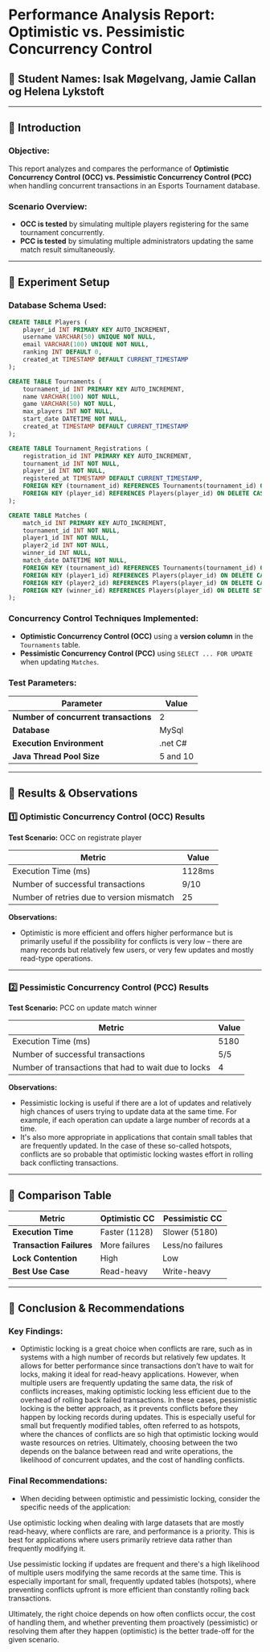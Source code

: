 # **Performance Analysis Report: Optimistic vs. Pessimistic Concurrency Control**

## **📝 Student Names: Isak Møgelvang, Jamie Callan og Helena Lykstoft**

---

## **📌 Introduction**
### **Objective:**
This report analyzes and compares the performance of **Optimistic Concurrency Control (OCC) vs. Pessimistic Concurrency Control (PCC)** when handling concurrent transactions in an Esports Tournament database.

### **Scenario Overview:**
- **OCC is tested** by simulating multiple players registering for the same tournament concurrently.
- **PCC is tested** by simulating multiple administrators updating the same match result simultaneously.

---

## **📌 Experiment Setup**
### **Database Schema Used:**
```sql
CREATE TABLE Players (
    player_id INT PRIMARY KEY AUTO_INCREMENT,
    username VARCHAR(50) UNIQUE NOT NULL,
    email VARCHAR(100) UNIQUE NOT NULL,
    ranking INT DEFAULT 0,
    created_at TIMESTAMP DEFAULT CURRENT_TIMESTAMP
);

CREATE TABLE Tournaments (
    tournament_id INT PRIMARY KEY AUTO_INCREMENT,
    name VARCHAR(100) NOT NULL,
    game VARCHAR(50) NOT NULL,
    max_players INT NOT NULL,
    start_date DATETIME NOT NULL,
    created_at TIMESTAMP DEFAULT CURRENT_TIMESTAMP
);

CREATE TABLE Tournament_Registrations (
    registration_id INT PRIMARY KEY AUTO_INCREMENT,
    tournament_id INT NOT NULL,
    player_id INT NOT NULL,
    registered_at TIMESTAMP DEFAULT CURRENT_TIMESTAMP,
    FOREIGN KEY (tournament_id) REFERENCES Tournaments(tournament_id) ON DELETE CASCADE,
    FOREIGN KEY (player_id) REFERENCES Players(player_id) ON DELETE CASCADE
);

CREATE TABLE Matches (
    match_id INT PRIMARY KEY AUTO_INCREMENT,
    tournament_id INT NOT NULL,
    player1_id INT NOT NULL,
    player2_id INT NOT NULL,
    winner_id INT NULL,
    match_date DATETIME NOT NULL,
    FOREIGN KEY (tournament_id) REFERENCES Tournaments(tournament_id) ON DELETE CASCADE,
    FOREIGN KEY (player1_id) REFERENCES Players(player_id) ON DELETE CASCADE,
    FOREIGN KEY (player2_id) REFERENCES Players(player_id) ON DELETE CASCADE,
    FOREIGN KEY (winner_id) REFERENCES Players(player_id) ON DELETE SET NULL
);
```

### **Concurrency Control Techniques Implemented:**
- **Optimistic Concurrency Control (OCC)** using a **version column** in the `Tournaments` table.
- **Pessimistic Concurrency Control (PCC)** using `SELECT ... FOR UPDATE` when updating `Matches`.

### **Test Parameters:**
| Parameter        | Value |
|-----------------|-------|
| **Number of concurrent transactions** | 2 |
| **Database** | MySql |
| **Execution Environment** | .net C# |
| **Java Thread Pool Size** | 5 and 10 |

---

## **📌 Results & Observations**

### **1️⃣ Optimistic Concurrency Control (OCC) Results**
**Test Scenario:** OCC on registrate player

| **Metric** | **Value** |
|-----------|----------|
| Execution Time (ms) | 1128ms |
| Number of successful transactions | 9/10 |
| Number of retries due to version mismatch | 25 |

**Observations:**
- Optimistic is more efficient and offers higher performance but is primarily useful if the possibility for conflicts is very low – there are many records but relatively few users, or very few updates and mostly read-type operations.

---

### **2️⃣ Pessimistic Concurrency Control (PCC) Results**
**Test Scenario:** PCC on update match winner

| **Metric** | **Value** |
|-----------|----------|
| Execution Time (ms) | 5180 |
| Number of successful transactions | 5/5 |
| Number of transactions that had to wait due to locks | 4 |

**Observations:**
- Pessimistic locking is useful if there are a lot of updates and relatively high chances of users trying to update data at the same time. For example, if each operation can update a large number of records at a time.
- It's also more appropriate in applications that contain small tables that are frequently updated. In the case of these so-called hotspots, conflicts are so probable that optimistic locking wastes effort in rolling back conflicting transactions.

---

## **📌 Comparison Table**
| **Metric**               | **Optimistic CC** | **Pessimistic CC** |
|--------------------------|------------------|------------------|
| **Execution Time**       | Faster (1128) | Slower (5180) |
| **Transaction Failures** | More failures | Less/no failures |
| **Lock Contention**      | High | Low |
| **Best Use Case**       | Read-heavy | Write-heavy |


---

## **📌 Conclusion & Recommendations**
### **Key Findings:**
- Optimistic locking is a great choice when conflicts are rare, such as in systems with a high number of records but relatively few updates. It allows for better performance since transactions don’t have to wait for locks, making it ideal for read-heavy applications. However, when multiple users are frequently updating the same data, the risk of conflicts increases, making optimistic locking less efficient due to the overhead of rolling back failed transactions. In these cases, pessimistic locking is the better approach, as it prevents conflicts before they happen by locking records during updates. This is especially useful for small but frequently modified tables, often referred to as hotspots, where the chances of conflicts are so high that optimistic locking would waste resources on retries. Ultimately, choosing between the two depends on the balance between read and write operations, the likelihood of concurrent updates, and the cost of handling conflicts.

### **Final Recommendations:**
- When deciding between optimistic and pessimistic locking, consider the specific needs of the application:

Use optimistic locking when dealing with large datasets that are mostly read-heavy, where conflicts are rare, and performance is a priority. This is best for applications where users primarily retrieve data rather than frequently modifying it.

Use pessimistic locking if updates are frequent and there's a high likelihood of multiple users modifying the same records at the same time. This is especially important for small, frequently updated tables (hotspots), where preventing conflicts upfront is more efficient than constantly rolling back transactions.

Ultimately, the right choice depends on how often conflicts occur, the cost of handling them, and whether preventing them proactively (pessimistic) or resolving them after they happen (optimistic) is the better trade-off for the given scenario.
 
